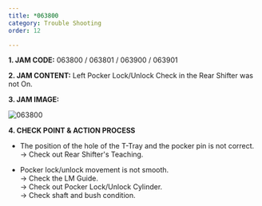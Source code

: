 ```yaml
---
title: *063800
category: Trouble Shooting
order: 12

--- 
```

**1. JAM CODE:** 063800 / 063801 / 063900 / 063901

**2. JAM CONTENT:** Left Pocker Lock/Unlock Check in the Rear Shifter was not On.

**3. JAM IMAGE:**

![063800](https://user-images.githubusercontent.com/85915538/125031518-5c7cf300-e0bf-11eb-8a9e-b195b8729de7.png)

**4. CHECK POINT & ACTION PROCESS**  

<!---
* T-Tray의 Hole과 Pocker Pin의 위치가 맞지 않다.  
  → Rear Shifter의 Teaching을 확인하세요.

* Pocker의 동작상태가 원활하지 않다.  
  → LM Guide 상태를 확인하세요.  
  → Cylinder 상태를 확인하세요.  
  → Shaft 및 Bush 상태를 확인하세요.
--->

* The position of the hole of the T-Tray and the pocker pin is not correct.  
  → Check out Rear Shifter's Teaching.

* Pocker lock/unlock movement is not smooth.  
  → Check the LM Guide.  
  → Check out Pocker Lock/Unlock Cylinder.  
  → Check shaft and bush condition.
